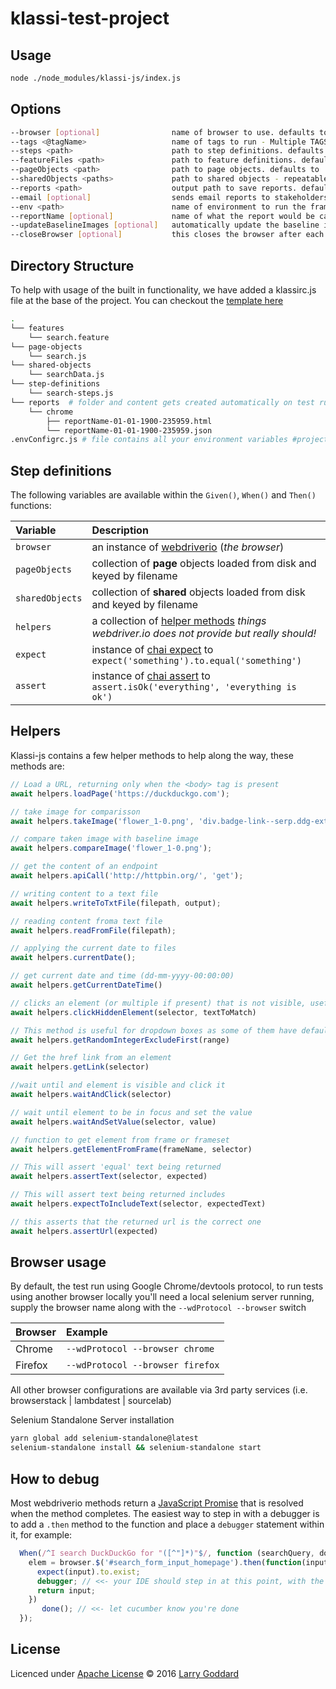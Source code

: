 # klassi-test-project 

## Usage

```bash
node ./node_modules/klassi-js/index.js 

```

## Options

```bash
--browser [optional]                name of browser to use. defaults to chrome
--tags <@tagName>                   name of tags to run - Multiple TAGS usage
--steps <path>                      path to step definitions. defaults to ./step-definitions
--featureFiles <path>               path to feature definitions. defaults to ./features
--pageObjects <path>                path to page objects. defaults to ./page-objects
--sharedObjects <paths>             path to shared objects - repeatable. defaults to ./shared-objects
--reports <path>                    output path to save reports. defaults to ./reports
--email [optional]                  sends email reports to stakeholders
--env <path>                        name of environment to run the framework/test in. default to dev
--reportName [optional]             name of what the report would be called i.e. 'klassi Automated Test'
--updateBaselineImages [optional]   automatically update the baseline image after a failed comparison
--closeBrowser [optional]           this closes the browser after each scenario, defaults to always, use 'none' if you want to want to keep the  browser open
```

## Directory Structure
To help with usage of the built in functionality, we have added a klassirc.js file at the base of the project. You can checkout the [template here](https://github.com/larryg01/klassi-test-suite)

```bash
.
└── features
    └── search.feature
└── page-objects
    └── search.js
└── shared-objects
    └── searchData.js
└── step-definitions
    └── search-steps.js
└── reports  # folder and content gets created automatically on test run
    └── chrome
        ├── reportName-01-01-1900-235959.html
        └── reportName-01-01-1900-235959.json
.envConfigrc.js # file contains all your environment variables #projectName, emailAddresses, environments, browserstack/lambdatest config, reportName
```

## Step definitions
The following variables are available within the ```Given()```, ```When()``` and ```Then()``` functions:

| Variable | Description |
| :--- | :---  |
| `browser`     | an instance of [webdriverio](https://webdriver.io/docs/setuptypes.html) (_the browser_) |
| `pageObjects`       | collection of **page** objects loaded from disk and keyed by filename |
| `sharedObjects`     | collection of **shared** objects loaded from disk and keyed by filename |
| `helpers`    | a collection of [helper methods](runtime/helpers.js) _things webdriver.io does not provide but really should!_ |
| `expect`     | instance of [chai expect](https://www.chaijs.com/api/bdd/) to ```expect('something').to.equal('something')``` |
| `assert`     | instance of [chai assert](https://www.chaijs.com/api/assert/) to ```assert.isOk('everything', 'everything is ok')``` |


## Helpers
Klassi-js contains a few helper methods to help along the way, these methods are:
```js
// Load a URL, returning only when the <body> tag is present
await helpers.loadPage('https://duckduckgo.com');

// take image for comparisson
await helpers.takeImage('flower_1-0.png', 'div.badge-link--serp.ddg-extension-hide.js-badge-link');

// compare taken image with baseline image
await helpers.compareImage('flower_1-0.png');

// get the content of an endpoint
await helpers.apiCall('http://httpbin.org/', 'get');

// writing content to a text file
await helpers.writeToTxtFile(filepath, output);

// reading content froma text file
await helpers.readFromFile(filepath);

// applying the current date to files
await helpers.currentDate();

// get current date and time (dd-mm-yyyy-00:00:00)
await helpers.getCurrentDateTime()

// clicks an element (or multiple if present) that is not visible, useful in situations where a menu needs a hover before a child link appears
await helpers.clickHiddenElement(selector, textToMatch)

// This method is useful for dropdown boxes as some of them have default 'Please select' option on index 0
await helpers.getRandomIntegerExcludeFirst(range)

// Get the href link from an element
await helpers.getLink(selector)

//wait until and element is visible and click it
await helpers.waitAndClick(selector)

// wait until element to be in focus and set the value
await helpers.waitAndSetValue(selector, value)

// function to get element from frame or frameset
await helpers.getElementFromFrame(frameName, selector)

// This will assert 'equal' text being returned
await helpers.assertText(selector, expected)

// This will assert text being returned includes
await helpers.expectToIncludeText(selector, expectedText)

// this asserts that the returned url is the correct one
await helpers.assertUrl(expected)
```

## Browser usage
By default, the test run using Google Chrome/devtools protocol, to run tests using another browser locally you'll need a local selenium server running, supply the browser name along with the `--wdProtocol --browser` switch

| Browser | Example |
| :--- | :--- |
| Chrome | `--wdProtocol --browser chrome` |
| Firefox | `--wdProtocol --browser firefox` |

All other browser configurations are available via 3rd party services (i.e. browserstack | lambdatest | sourcelab)

Selenium Standalone Server installation
```bash
yarn global add selenium-standalone@latest
selenium-standalone install && selenium-standalone start
```

## How to debug

Most webdriverio methods return a [JavaScript Promise](https://spring.io/understanding/javascript-promises "view JavaScript promise introduction") that is resolved when the method completes. The easiest way to step in with a debugger is to add a ```.then``` method to the function and place a ```debugger``` statement within it, for example:

```js
  When(/^I search DuckDuckGo for "([^"]*)"$/, function (searchQuery, done) {
    elem = browser.$('#search_form_input_homepage').then(function(input) {
      expect(input).to.exist;
      debugger; // <<- your IDE should step in at this point, with the browser open
      return input;
    })
       done(); // <<- let cucumber know you're done
  });
```

## License

Licenced under [Apache License](LICENSE) &copy; 2016 [Larry Goddard](https://www.linkedin.com/in/larryg)
